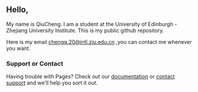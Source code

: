 ## Hello,

My name is QiuCheng. I am a student at the University of Edinburgh - Zhejiang University Institute. This is my public github repository. 

Here is my email chengq.20@intl.zju.edu.cn ,you can contact me whenever you want.

### Support or Contact

Having trouble with Pages? Check out our [documentation](https://help.github.com/categories/github-pages-basics/) or [contact support](https://github.com/contact) and we’ll help you sort it out.
